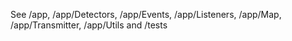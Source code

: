 See /app, /app/Detectors, /app/Events, /app/Listeners, /app/Map, /app/Transmitter, /app/Utils and /tests
